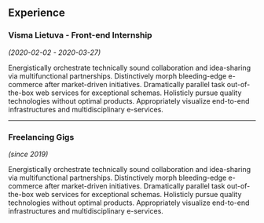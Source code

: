 ## Experience

### Visma Lietuva - Front-end Internship

_(2020-02-02 - 2020-03-27)_

Energistically orchestrate technically sound collaboration and idea-sharing via multifunctional partnerships. Distinctively morph bleeding-edge e-commerce after market-driven initiatives. Dramatically parallel task out-of-the-box web services for exceptional schemas. Holisticly pursue quality technologies without optimal products. Appropriately visualize end-to-end infrastructures and multidisciplinary e-services.

---

### Freelancing Gigs

_(since 2019)_

Energistically orchestrate technically sound collaboration and idea-sharing via multifunctional partnerships. Distinctively morph bleeding-edge e-commerce after market-driven initiatives. Dramatically parallel task out-of-the-box web services for exceptional schemas. Holisticly pursue quality technologies without optimal products. Appropriately visualize end-to-end infrastructures and multidisciplinary e-services.
